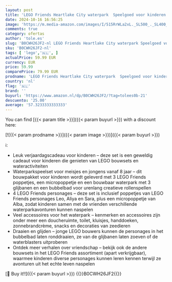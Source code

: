 ```yaml
---
layout: post
title: 'LEGO Friends Heartlake City waterpark  Speelgoed voor kinderen vanaf 8 jaar met 3 Poppetjes  een Micropoppetje  3 Glijbanen en een Bubbelbad  Rollenspel Cadeau voor Meisjes en Jongens 42630'
date: 2024-10-16 16:56:25
image: 'https://m.media-amazon.com/images/I/515RrWLa2xL._SL500_._SL400_.jpg'
comments: true
category: ofertas
author: 'tole.es'
slug: 'B0CWH26JF2-nl LEGO Friends Heartlake City waterpark Speelgoed voor...'
sku: 'B0CWH26JF2-nl'
tags: [ 'lego','🇳🇱', ]
actualPrice: 59.99 EUR
currency: EUR
price: 59.99
comparePrice: 79.99 EUR
prodname: 'LEGO Friends Heartlake City waterpark  Speelgoed voor kinderen vanaf 8 jaar met 3 Poppetjes  een Micropoppetje  3 Glijbanen en een Bubbelbad  Rollenspel Cadeau voor Meisjes en Jongens 42630'
country: 'nl'
flag: '🇳🇱'
brand: ''
buyurl: 'https://www.amazon.nl/dp/B0CWH26JF2/?tag=tolees0b-21'
descuento: '25.00'
average: '57.3233333333333'
---
```


You can find [{{< param title >}}]({{< param buyurl >}}) with a discount here:

[![{{< param prodname >}}]({{< param image >}})]({{< param buyurl >}})

ℹ️:

- Leuk verjaardagscadeau voor kinderen – deze set is een geweldig cadeaut voor kinderen die genieten van LEGO bouwsets en wateractiviteiten
- Waterparkspeelset voor meisjes en jongens vanaf 8 jaar – dit bouwpakket voor kinderen wordt geleverd met 3 LEGO Friends poppetjes, een micropoppetje en een bouwbaar waterpark met 3 glijbanen en een bubbelbad voor urenlang creatieve rollenspellen
- 4 LEGO Friends personages – deze set is inclusief poppetjes van LEGO Friends personages Leo, Aliya en Sara, plus een micropoppetje van Alba, zodat kinderen samen met de vrienden verschillende waterparkavonturen kunnen naspelen
- Veel accessoires voor het waterpark – kenmerken en accessoires zijn onder meer een doucheruimte, toilet, kluisjes, handdoeken, zonnebrandcrème, snacks en decoraties van zeedieren
- Draaien en glijden – jonge LEGO bouwers kunnen de personages in het bubbelbad laten ronddraaien, ze van de glijbanen laten zoeven of de waterblasters uitproberen
- Ontdek meer verhalen over vriendschap – bekijk ook de andere bouwsets in het LEGO Friends assortiment (apart verkrijgbaar), waarmee kinderen diverse personages kunnen leren kennen terwijl ze avonturen uit het echte leven naspelen

[🛒 Buy it!!]({{< param buyurl >}})
{{<world>}}B0CWH26JF2{{</world>}}
